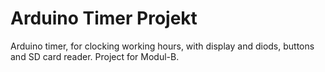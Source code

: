 # Arduino Timer Projekt
 Arduino timer, for clocking working hours, with display and diods, buttons and SD card reader. Project for Modul-B.
